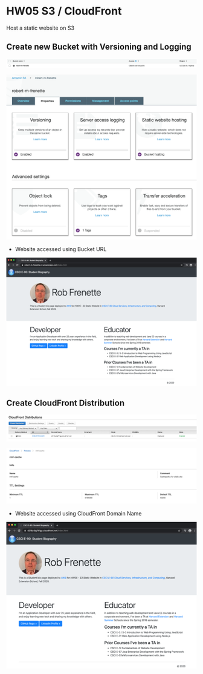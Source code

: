 # HW05 S3 / CloudFront

Host a static website on S3

## Create new Bucket with Versioning and Logging

![Screenshot](img/img_1.png?raw=true "Screenshot")

![Screenshot](img/img_2.png?raw=true "Screenshot")


- Website accessed using Bucket URL

![Screenshot](img/img_3.png?raw=true "Screenshot")


## Create CloudFront Distribution

![Screenshot](img/img_4.png?raw=true "Screenshot")

![Screenshot](img/img_5.png?raw=true "Screenshot")


- Website accessed using CloudFront Domain Name

![Screenshot](img/img_6.png?raw=true "Screenshot")

